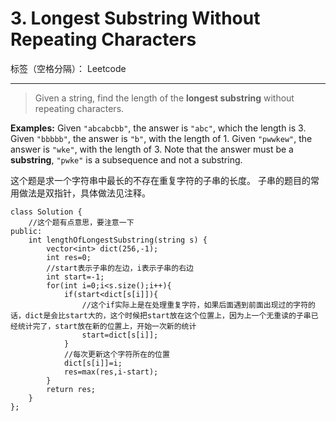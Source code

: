 # 3. Longest Substring Without Repeating Characters

标签（空格分隔）： Leetcode

---

>Given a string, find the length of the **longest substring** without repeating characters.

**Examples:**
Given `"abcabcbb"`, the answer is `"abc"`, which the length is 3.
Given `"bbbbb"`, the answer is `"b"`, with the length of 1.
Given `"pwwkew"`, the answer is `"wke"`, with the length of 3. Note that the answer must be a **substring**, `"pwke"` is a subsequence and not a substring.

这个题是求一个字符串中最长的不存在重复字符的子串的长度。
子串的题目的常用做法是双指针，具体做法见注释。
```
class Solution {
    //这个题有点意思，要注意一下
public:
    int lengthOfLongestSubstring(string s) {
        vector<int> dict(256,-1);
        int res=0;
        //start表示子串的左边，i表示子串的右边
        int start=-1;
        for(int i=0;i<s.size();i++){
            if(start<dict[s[i]]){
                //这个if实际上是在处理重复字符，如果后面遇到前面出现过的字符的话，dict是会比start大的，这个时候把start放在这个位置上，因为上一个无重读的子串已经统计完了，start放在新的位置上，开始一次新的统计
                start=dict[s[i]];
            }
            //每次更新这个字符所在的位置
            dict[s[i]]=i;
            res=max(res,i-start);
        }
        return res;
    }
};
```





